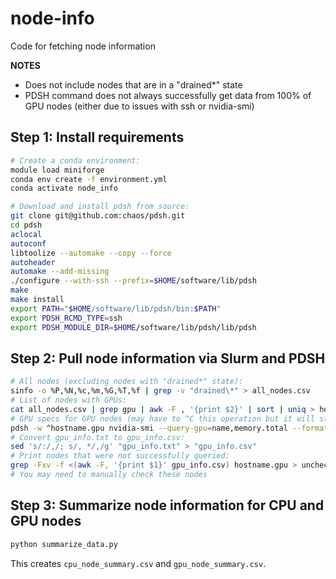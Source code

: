 # node-info
Code for fetching node information

**NOTES**
- Does not include nodes that are in a "drained*" state
- PDSH command does not always successfully get data from 100% of GPU nodes
  (either due to issues with ssh or nvidia-smi)

## Step 1: Install requirements

```bash
# Create a conda environment:
module load miniforge
conda env create -f environment.yml
conda activate node_info

# Download and install pdsh from source:
git clone git@github.com:chaos/pdsh.git
cd pdsh
aclocal
autoconf
libtoolize --automake --copy --force
autoheader
automake --add-missing
./configure --with-ssh --prefix=$HOME/software/lib/pdsh
make
make install
export PATH="$HOME/software/lib/pdsh/bin:$PATH"
export PDSH_RCMD_TYPE=ssh
export PDSH_MODULE_DIR=$HOME/software/lib/pdsh/lib/pdsh
```

## Step 2: Pull node information via Slurm and PDSH

```bash
# All nodes (excluding nodes with "drained*" state):
sinfo -o %P,%N,%c,%m,%G,%T,%f | grep -v "drained\*" > all_nodes.csv
# List of nodes with GPUs:
cat all_nodes.csv | grep gpu | awk -F , '{print $2}' | sort | uniq > hostname.gpu
# GPU specs for GPU nodes (may have to ^C this operation but it will still get data):
pdsh -w ^hostname.gpu nvidia-smi --query-gpu=name,memory.total --format=csv,noheader > gpu_info.txt
# Convert gpu_info.txt to gpu_info.csv:
sed 's/:/,/; s/, */,/g' "gpu_info.txt" > "gpu_info.csv"
# Print nodes that were not successfully queried:
grep -Fxv -f <(awk -F, '{print $1}' gpu_info.csv) hostname.gpu > unchecked_gpu_nodes.txt
# You may need to manually check these nodes
```

## Step 3: Summarize node information for CPU and GPU nodes

```bash
python summarize_data.py
```
This creates `cpu_node_summary.csv` and `gpu_node_summary.csv`.
